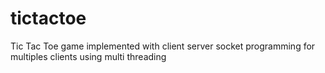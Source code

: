 # tictactoe
Tic Tac Toe game implemented with client server socket programming for multiples clients using multi threading
